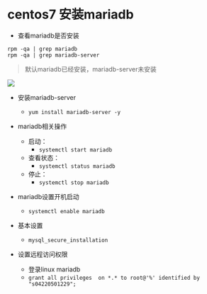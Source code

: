# centos7 安装mariadb

* 查看mariadb是否安装
```shell
rpm -qa | grep mariadb
rpm -qa | grep mariadb-server
```
> 默认mariadb已经安装，mariadb-server未安装

![](http://ww1.sinaimg.cn/large/007EE6nYly1g0ug17c5r0j30am02ua9y.jpg)

* 安装mariadb-server
  * `yum install mariadb-server -y`
* mariadb相关操作
  * 启动：
    * `systemctl start mariadb`
  * 查看状态：
    * `systemctl status mariadb`
  * 停止：
    * `systemctl stop mariadb`

* mariadb设置开机启动
  * `systemctl enable mariadb`

* 基本设置
  * `mysql_secure_installation`

* 设置远程访问权限
  * 登录linux mariadb
  * `grant all privileges  on *.* to root@'%' identified by "s04220501229";`
